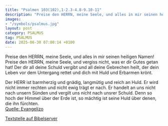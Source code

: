 ```yaml
---
title: "Psalmen 103(102),1-2.3-4.8-9.10-11"
description: "Preise den HERRN, meine Seele, und alles in mir seinen heiligen Namen! Preise den HERRN, meine Seele, und vergiss nicht, was er dir Gutes getan hat! Der dir all deine Schuld vergibt und all deine Gebrechen heilt, der dein Leben vor dem Untergang rettet und dich mit Huld und Erbar...."
images:
- "/symbols/psalmus.jpg"
layout: post
category: PSALMUS
tag: PSALMUS
date: 2025-06-30 07:00:14 +0100
---
```

Preise den HERRN, meine Seele, und alles in mir seinen heiligen Namen!
Preise den HERRN, meine Seele, und vergiss nicht, was er dir Gutes getan hat!
Der dir all deine Schuld vergibt und all deine Gebrechen heilt,
der dein Leben vor dem Untergang rettet und dich mit Huld und Erbarmen krönt.<!--more-->

Der HERR ist barmherzig und gnädig, langmütig und reich an Huld.
Er wird nicht immer rechten und nicht ewig trägt er nach.
Er handelt an uns nicht nach unsern Sünden und vergilt uns nicht nach unsrer Schuld.
Denn so hoch der Himmel über der Erde ist, so mächtig ist seine Huld über denen, die ihn fürchten.<br>
[Quelle: Evangelizo](https://evangeliumtagfuertag.org/DE/gospel)

[Textstelle auf Bibelserver](https://www.bibleserver.com/EU/ps103(102),1-2.3-4.8-9.10-11)
